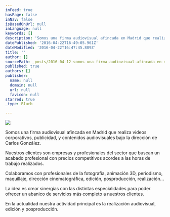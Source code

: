 ```yaml
---
inFeed: true
hasPage: false
inNav: false
isBasedOnUrl: null
inLanguage: null
keywords: []
description: 'Somos una firma audiovisual afincada en Madrid que realiza videos corporativos, publicidad, y contenidos audiovisuales bajo la dirección de Carlos González.'
datePublished: '2016-04-22T16:49:05.961Z'
dateModified: '2016-04-22T16:47:45.889Z'
title: ''
author: []
sourcePath: _posts/2016-04-12-somos-una-firma-audiovisual-afincada-en-madrid-que-realiza-v.md
published: true
authors: []
publisher:
  name: null
  domain: null
  url: null
  favicon: null
starred: true
_type: Blurb

---
```

![](https://the-grid-user-content.s3-us-west-2.amazonaws.com/3bab65a7-783a-47eb-bd7d-eebe2be34927.jpg)

Somos una firma audiovisual afincada en Madrid que realiza videos corporativos, publicidad, y contenidos audiovisuales bajo la dirección de Carlos González.

Nuestros clientes son empresas y profesionales del sector que buscan un acabado profesional con precios competitivos acordes a las horas de trabajo realizados.

Colaboramos con profesionales de la fotografía, animación 3D, periodismo, maquillaje, dirección cinematográfica, edición, posproducción, realización...

La idea es crear sinergias con las distintas especialidades para poder ofrecer un abanico de servicios más completo a nuestros clientes.

En la actualidad nuestra actividad principal es la realización audiovisual, edición y posproducción.